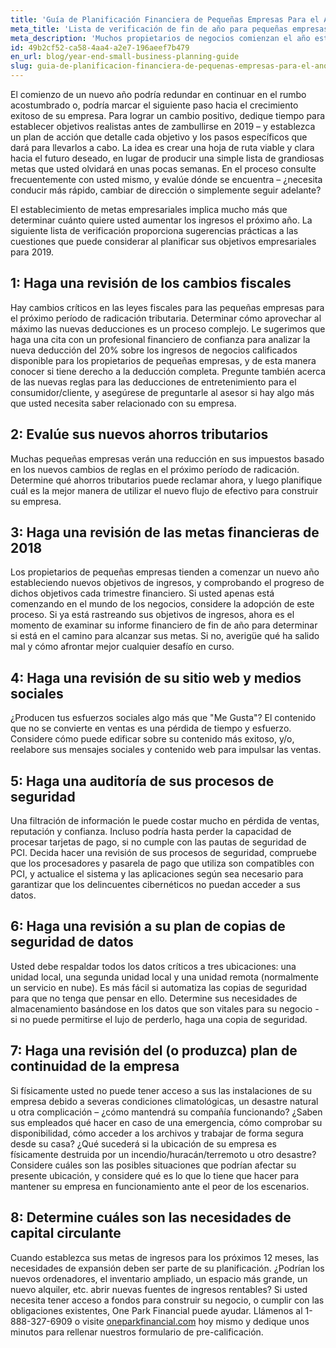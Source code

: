 ```yaml
---
title: 'Guía de Planificación Financiera de Pequeñas Empresas Para el Año Nuevo'
meta_title: 'Lista de verificación de fin de año para pequeñas empresas'
meta_description: 'Muchos propietarios de negocios comienzan el año estableciendo metas en los últimos dos meses del año anterior. Nuestra guía lo ayudará a planearlo todo, preparándolo para el éxito.'
id: 49b2cf52-ca58-4aa4-a2e7-196aeef7b479
en_url: blog/year-end-small-business-planning-guide
slug: guia-de-planificacion-financiera-de-pequenas-empresas-para-el-ano-nuevo
---
```

El comienzo de un nuevo año podría redundar en continuar en el rumbo acostumbrado o, podría marcar el siguiente paso hacia el crecimiento exitoso de su empresa. Para lograr un cambio positivo, dedique tiempo para establecer objetivos realistas antes de zambullirse en 2019 – y establezca un plan de acción que detalle cada objetivo y los pasos específicos que dará para llevarlos a cabo. La idea es crear una hoja de ruta viable y clara hacia el futuro deseado, en lugar de producir una simple lista de grandiosas metas que usted olvidará en unas pocas semanas. En el proceso consulte frecuentemente con usted mismo, y evalúe dónde se encuentra – ¿necesita conducir más rápido, cambiar de dirección o simplemente seguir adelante?

El establecimiento de metas empresariales implica mucho más que determinar cuánto quiere usted aumentar los ingresos el próximo año. La siguiente lista de verificación proporciona sugerencias prácticas a las cuestiones que puede considerar al planificar sus objetivos empresariales para 2019. 

## **1: Haga una revisión de los cambios fiscales** 

Hay cambios críticos en las leyes fiscales para las pequeñas empresas para el próximo período de radicación tributaria. Determinar cómo aprovechar al máximo las nuevas deducciones es un proceso complejo. Le sugerimos que haga una cita con un profesional financiero de confianza para analizar la nueva deducción del 20% sobre los ingresos de negocios calificados disponible para los propietarios de pequeñas empresas, y de esta manera conocer si tiene derecho a la deducción completa. Pregunte también acerca de las nuevas reglas para las deducciones de entretenimiento para el consumidor/cliente, y asegúrese de preguntarle al asesor si hay algo más que usted necesita saber relacionado con su empresa.

## **2: Evalúe sus nuevos ahorros tributarios** 

Muchas pequeñas empresas verán una reducción en sus impuestos basado en los nuevos cambios de reglas en el próximo período de radicación. Determine qué ahorros tributarios puede reclamar ahora, y luego planifique cuál es la mejor manera de utilizar el nuevo flujo de efectivo para construir su empresa.

## **3: Haga una revisión de las metas financieras de 2018** 

Los propietarios de pequeñas empresas tienden a comenzar un nuevo año estableciendo nuevos objetivos de ingresos, y comprobando el progreso de dichos objetivos cada trimestre financiero. Si usted apenas está comenzando en el mundo de los negocios, considere la adopción de este proceso. Si ya está rastreando sus objetivos de ingresos, ahora es el momento de examinar su informe financiero de fin de año para determinar si está en el camino para alcanzar sus metas. Si no, averigüe qué ha salido mal y cómo afrontar mejor cualquier desafío en curso. 

## **4: Haga una revisión de su sitio web y medios sociales** 

¿Producen tus esfuerzos sociales algo más que "Me Gusta"? El contenido que no se convierte en ventas es una pérdida de tiempo y esfuerzo. Considere cómo puede edificar sobre su contenido más exitoso, y/o, reelabore sus mensajes sociales y contenido web para impulsar las ventas. 

## **5: Haga una auditoría de sus procesos de seguridad** 

Una filtración de información le puede costar mucho en pérdida de ventas, reputación y confianza. Incluso podría hasta perder la capacidad de procesar tarjetas de pago, si no cumple con las pautas de seguridad de PCI. Decida hacer una revisión de sus procesos de seguridad, compruebe que los procesadores y pasarela de pago que utiliza son compatibles con PCI, y actualice el sistema y las aplicaciones según sea necesario para garantizar que los delincuentes cibernéticos no puedan acceder a sus datos. 

## **6: Haga una revisión a su plan de copias de seguridad de datos** 

Usted debe respaldar todos los datos críticos a tres ubicaciones: una unidad local, una segunda unidad local y una unidad remota (normalmente un servicio en nube). Es más fácil si automatiza las copias de seguridad para que no tenga que pensar en ello. Determine sus necesidades de almacenamiento basándose en los datos que son vitales para su negocio - si no puede permitirse el lujo de perderlo, haga una copia de seguridad. 

## **7: Haga una revisión del (o produzca) plan de continuidad de la empresa** 

Si físicamente usted no puede tener acceso a sus las instalaciones de su empresa debido a severas condiciones climatológicas, un desastre natural u otra complicación – ¿cómo mantendrá su compañía funcionando? ¿Saben sus empleados qué hacer en caso de una emergencia, cómo comprobar su disponibilidad, cómo acceder a los archivos y trabajar de forma segura desde su casa? ¿Qué sucederá si la ubicación de su empresa es físicamente destruida por un incendio/huracán/terremoto u otro desastre? Considere cuáles son las posibles situaciones que podrían afectar su presente ubicación, y considere qué es lo que lo tiene que hacer para mantener su empresa en funcionamiento ante el peor de los escenarios.

## **8: Determine cuáles son las necesidades de capital circulante** 

Cuando establezca sus metas de ingresos para los próximos 12 meses, las necesidades de expansión deben ser parte de su planificación. ¿Podrían los nuevos ordenadores, el inventario ampliado, un espacio más grande, un nuevo alquiler, etc. abrir nuevas fuentes de ingresos rentables? Si usted necesita tener acceso a fondos para construir su negocio, o cumplir con las obligaciones existentes, One Park Financial puede ayudar. Llámenos al 1-888-327-6909 o visite [oneparkfinancial.com](https://www.oneparkfinancial.com/) hoy mismo y dedique unos minutos para rellenar nuestros formulario de pre-calificación.